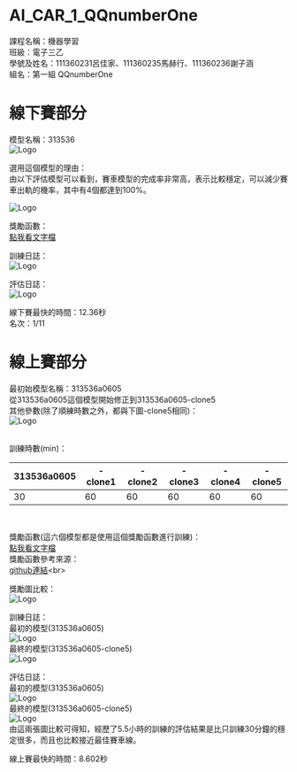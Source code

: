 # AI_CAR_1_QQnumberOne
課程名稱：機器學習<br>
班級：電子三乙<br>
學號及姓名：111360231呂佳家、111360235馬赫行、111360236謝子涵<br>
組名：第一組 QQnumberOne<br>


# 線下賽部分
模型名稱：313536<br>
![Logo](image/313536_1.png)<br>

選用這個模型的理由：<br>
由以下評估模型可以看到，賽車模型的完成率非常高，表示比較穩定，可以減少賽車出軌的機率，其中有4個都達到100%。<br>

![Logo](image/313536_2.png)<br>

獎勵函數：<br>
[點我看文字檔](reward%20funtion/313536.txt)<br>

訓練日誌：<br>
![Logo](image/313536_3.png)<br>

評估日誌：<br>
![Logo](image/313536_4.png)<br>

線下賽最快的時間：12.36秒<br>
名次：1/11<br>


# 線上賽部分
最初始模型名稱：313536a0605<br>
從313536a0605這個模型開始修正到313536a0605-clone5<br>
其他參數(除了順練時數之外，都與下圖-clone5相同)：<br>
![Logo](image/313536_5.png)<br>

<br>
訓練時數(min)：<br>

| 313536a0605 | -clone1  | -clone2  | -clone3  | -clone4  | -clone5  |
|---------------|----------|----------|----------|----------|----------|
| 30                   | 60           | 60           | 60           | 60           | 60           |

<br>

獎勵函數(這六個模型都是使用這個獎勵函數進行訓練)：<br>
[點我看文字檔](reward%20funtion/313536a0605.txt)<br>
獎勵函數參考來源：<br>
[github連結](https://github.com/yang0369/AWS_DeepRacer/blob/main/reward_function(1.5).py)<br>

獎勵圖比較：<br>
![Logo](image/313536_6.jpg)<br>

訓練日誌：<br>
最初的模型(313536a0605)<br>
![Logo](image/313536_7.png)<br>
最終的模型(313536a0605-clone5)<br>
![Logo](image/313536_9.png)<br>

評估日誌：<br>
最初的模型(313536a0605)<br>
![Logo](image/313536_8.png)<br>
最終的模型(313536a0605-clone5)<br>
![Logo](image/313536_10.png)<br>
由這兩張圖比較可得知，經歷了5.5小時的訓練的評估結果是比只訓練30分鐘的穩定很多，而且也比較接近最佳賽車線。<br>

線上賽最快的時間：8.602秒<br>


